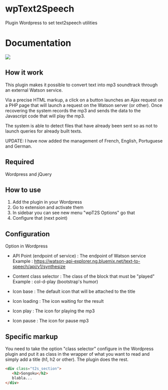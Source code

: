 # wpText2Speech
Plugin Wordpress to set text2speech utilities

Documentation
=============

<img src="https://nouslesdevs.com/wp-content/uploads/2018/02/t2s.gif" />

How it work
-----------
This plugin makes it possible to convert text into mp3 soundtrack through an external Watson service.

Via a precise HTML markup, a click on a button launches an Ajax request on a PHP page that will launch a request on the Watson server (or other). Once recovering the system records the mp3 and sends the data to the Javascript code that will play the mp3.

The system is able to detect files that have already been sent so as not to launch queries for already built texts.

UPDATE: I have now added the management of French, English, Portuguese and German.

Required
--------
Wordpress and jQuery

How to use
----------
1) Add the plugin in your Wordpress
2) Go to extension and activate them
3) In sidebar you can see new menu "wpT2S Options" go that
4) Configure that (next point)

Configuration
-------------
Option in Wordpress

- API Point (endpoint of service) : The endpoint of Watson service
Example :  https://watson-api-explorer.ng.bluemix.net/text-to-speech/api/v1/synthesize

- Content class selector : The class of the block that must be "played"
Example : col-d-play (bootstrap's humor)

- Icon base : The default icon that will be attached to the title

- Icon loading : The icon waiting for the result

- Icon play : The icon for playing the mp3

- Icon pause : The icon for pause mp3

Specific markup
---------------
You need to take the option "class selector" configure in the Wordpress plugin and put it as class in the wrapper of what you want to read and simply add a title (h1, h2 or other). The plugin does the rest.

```html
<div class="t2s_section">
   <h2>Songoku</h2>
   blabla...
</div>
```